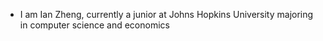 - I am Ian Zheng, currently a junior at Johns Hopkins University majoring in computer science and economics
